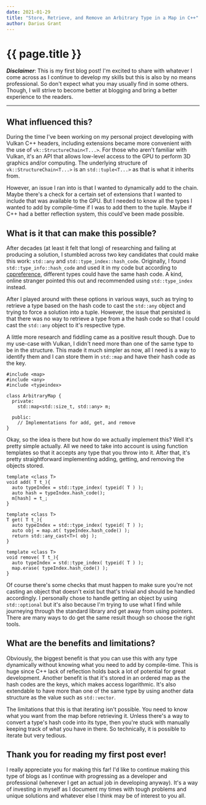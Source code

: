 ```yaml
---
date: 2021-01-29
title: "Store, Retrieve, and Remove an Arbitrary Type in a Map in C++"
author: Darius Grant
---
```

# {{ page.title }}

***Disclaimer***: This is my first blog post! I'm excited to share with whatever I come across as I continue to develop my skills but this is also by no means professional.
So don't expect what you may usually find in some others. Though, I will strive to become better at blogging and bring a better experience to the readers.

---

## What influenced this?
During the time I've been working on my personal project developing with Vulkan C++ headers, including extensions became more convenient with the use of `vk::StructureChain<T...>`. For those who aren't familiar with Vulkan, it's an API that allows low-level access to the GPU to perform 3D graphics and/or computing. The underlying structure of `vk::StructureChain<T...>` is an `std::tuple<T...>` as that is what it inherits from.

However, an issue I ran into is that I wanted to dynamically add to the chain. Maybe there's a check for a certain set of extensions that I wanted to include that was available to the GPU. But I needed to know all the types I wanted to add by compile-time if I was to add them to the tuple. Maybe if C++ had a better reflection system, this could've been made possible.

## What is it that can make this possible?
After decades (at least it felt that long) of researching and failing at producing a solution, I stumbled across two key candidates that could make this work: `std::any` and `std::type_index::hash_code`. Originally, I found `std::type_info::hash_code` and used it in my code but according to [cppreference](https://en.cppreference.com/w/cpp/types/type_info/hash_code), different types could have the same hash code. A kind, online stranger pointed this out and recommended using `std::type_index` instead. 

After I played around with these options in various ways, such as trying to retrieve a type based on the hash code to cast the `std::any` object and trying to force a solution into a tuple. However, the issue that persisted is that there was no way to retrieve a type from a the hash code so that I could cast the `std::any` object to it's respective type.

A little more research and fiddling came as a positive result though. Due to my use-case with Vulkan, I didn't need more than one of the same type to be in the structure. This made it much simpler as now, all I need is a way to identify them and I can store them in `std::map` and have their hash code as the key.

```
#include <map>
#include <any>
#include <typeindex>

class ArbitraryMap {
  private:
    std::map<std::size_t, std::any> m;
    
  public:
    // Implementations for add, get, and remove
}
```

Okay, so the idea is there but how do we actually implement this? Well it's pretty simple actually. All we need to take into account is using function templates so that it accepts any type that you throw into it. After that, it's pretty straightforward implementing adding, getting, and removing the objects stored.

```
template <class T>
void add( T t_){
  auto typeIndex = std::type_index( typeid( T ) );
  auto hash = typeIndex.hash_code();
  m[hash] = t_;
}

template <class T>
T get( T t_){
  auto typeIndex = std::type_index( typeid( T ) );
  auto obj = map.at( typeIndex.hash_code() );
  return std::any_cast<T>( obj );
}

template <class T>
void remove( T t_){
  auto typeIndex = std::type_index( typeid( T ) );
  map.erase( typeIndex.hash_code() );
}
```

Of course there's some checks that must happen to make sure you're not casting an object that doesn't exist but that's trivial and should be handled accordingly. I personally chose to handle getting an object by using `std::optional` but it's also because I'm trying to use what I find while journeying through the standard library and get away from using pointers. There are many ways to do get the same result though so choose the right tools.

## What are the benefits and limitations?
Obviously, the biggest benefit is that you can use this with any type dynamically without knowing what you need to add by compile-time. This is huge since C++ lack of reflection holds back a lot of potential for great development. Another benefit is that it's stored in an ordered map as the hash codes are the keys, which makes access logarithmic. It's also extendable to have more than one of the same type by using another data structure as the value such as `std::vector`. 

The limitations that this is that iterating isn't possible. You need to know what you want from the map before retrieving it. Unless there's a way to convert a type's hash code into its type, then you're stuck with manually keeping track of what you have in there. So technically, it is possible to iterate but very tedious.

## Thank you for reading my first post ever!
I really appreciate you for making this far! I'd like to continue making this type of blogs as I continue with progressing as a developer and professional (whenever I get an actual job in developing anyway). It's a way of investing in myself as I document my times with tough problems and unique solutions and whatever else I think may be of interest to you all.
